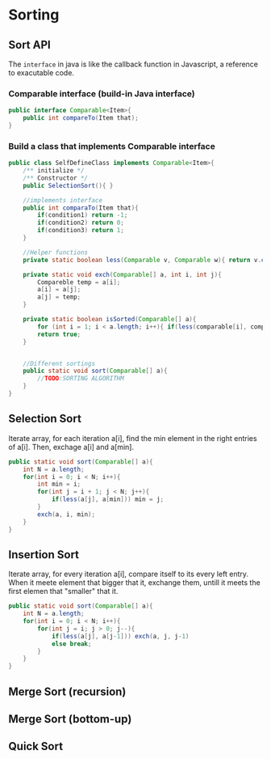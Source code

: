 
# Sorting
## Sort API
The ```interface``` in java is like the callback function in Javascript, a reference to exacutable code.
### Comparable interface (build-in Java interface)
```java
public interface Comparable<Item>{ 
    public int compareTo(Item that); 
}
```
### Build a class that implements Comparable interface
```java
public class SelfDefineClass implements Comparable<Item>{
    /** initialize */
    /** Constructor */
    public SelectionSort(){ }

    //implements interface
    public int comparaTo(Item that){
        if(condition1) return -1;
        if(condition2) return 0;
        if(condition3) return 1;
    }

    //Helper functions
    private static boolean less(Comparable v, Comparable w){ return v.compareTo(w) < 0; }

    private static void exch(Comparable[] a, int i, int j){
        Compareble temp = a[i];
        a[i] = a[j];
        a[j] = temp;
    }

    private static boolean isSorted(Comparable[] a){
        for (int i = 1; i < a.length; i++){ if(less(comparable[i], comparable[i - 1])) return false; }
        return true;
    }


    //Different sortings
    public static void sort(Comparable[] a){
        //TODO:SORTING ALGORITHM
    }
}
```
## Selection Sort
Iterate array, for each iteration a[i], find the min element in the right entries of a[i]. Then, exchage a[i] and a[min].
```java
public static void sort(Comparable[] a){
    int N = a.length;
    for(int i = 0; i < N; i++){
        int min = i;
        for(int j = i + 1; j < N; j++){
            if(less(a[j], a[min])) min = j;
        }
        exch(a, i, min);
    }
}
```
## Insertion Sort
Iterate array, for every iteration a[i], compare itself to its every left entry. When it meete element that bigger that it, exchange them, untill it meets the first elemen that "smaller" that it.
```java
public static void sort(Comparable[] a){
    int N = a.length;
    for(int i = 0; i < N; i++){
        for(int j = i; j > 0; j--){
            if(less(a[j], a[j-1])) exch(a, j, j-1)
            else break;
        }
    }
}
```
## Merge Sort (recursion)
## Merge Sort (bottom-up)
## Quick Sort
